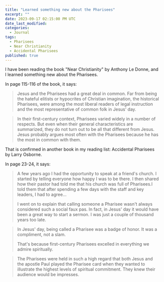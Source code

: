 ```yaml
---
title: "Learned something new about the Pharisees"
excerpt: ""
date: 2023-09-17 02:15:00 PM UTC
date_last_modified: 
categories:
  - Journal
tags: 
  - Pharisees
  - Near Christianity
  - Accidental Pharisees
published: true
---
```


I have been reading the book "Near Christianity" by Anthony Le Donne, and I learned something new about the Pharisees.

In page 115-116 of the book, it says:

> Jesus and the Pharisees had a great deal in common. Far from being the hateful elitists or hypocrites of Christian imagination, the historical Pharisees, were among the most liberal readers of legal instruction and the most representative of common folk in Jesus' day.

> In their first-century context, Pharisees varied widely in a number of respects. But even when their general characteristics are summarized, they do not turn out to be all that different from Jesus. Jesus probably argues most often with the Pharisees because he has the most in common with them.

That is confirmed in another book in my reading list: Accidental Pharisees by Larry Osborne.

In page 23-24, it says:

> A few years ago I had the opportunity to speak at a friend's church. I started by telling everyone how happy I was to be there. I then shared how their pastor had told me that his church was full of Pharisees.I told them that after spending a few days with the staff and key leaders, I had to agree...
>
> I went on to explain that calling someone a Pharisee wasn't always considered such a social faux pas. In fact, in Jesus' day it would have been a great way to start a sermon. I was just a couple of thousand years too late.

> In Jesus' day, being called a Pharisee was a badge of honor. It was a compliment, not a slam.
>
> That's because first-century Pharisees excelled in everything we admire spiritually.

> The Pharisees were held in such a high regard that both Jesus and the apostle Paul played the Pharisee card when they wanted to illustrate the highest levels of spiritual commitment. They knew their audience would be impresses.

